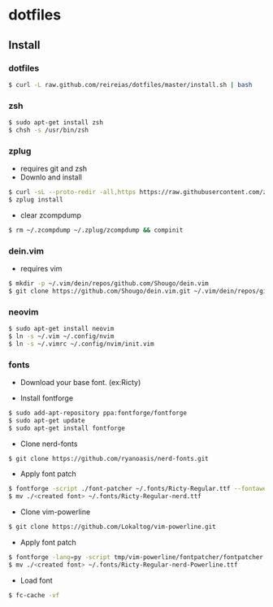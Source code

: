 # dotfiles

## Install

### dotfiles

```sh
$ curl -L raw.github.com/reireias/dotfiles/master/install.sh | bash
```

### zsh
```sh
$ sudo apt-get install zsh
$ chsh -s /usr/bin/zsh
```

### zplug
- requires git and zsh
- Downlo and install
```sh
$ curl -sL --proto-redir -all,https https://raw.githubusercontent.com/zplug/installer/master/installer.zsh | zsh
$ zplug install
```

- clear zcompdump
```sh
$ rm ~/.zcompdump ~/.zplug/zcompdump && compinit
```

### dein.vim
- requires vim
```sh
$ mkdir -p ~/.vim/dein/repos/github.com/Shougo/dein.vim
$ git clone https://github.com/Shougo/dein.vim.git ~/.vim/dein/repos/github.com/Shougo/dein.vim
```

### neovim
```sh
$ sudo apt-get install neovim
$ ln -s ~/.vim ~/.config/nvim
$ ln -s ~/.vimrc ~/.config/nvim/init.vim
```

### fonts

- Download your base font. (ex:Ricty)

- Install fontforge
```sh
$ sudo add-apt-repository ppa:fontforge/fontforge
$ sudo apt-get update
$ sudo apt-get install fontforge
```

- Clone nerd-fonts
```sh
$ git clone https://github.com/ryanoasis/nerd-fonts.git
```

- Apply font patch
```sh
$ fontforge -script ./font-patcher ~/.fonts/Ricty-Regular.ttf --fontawesome --fontlinux --octicons --pomicons --powerline --powerlineextra
$ mv ./<created font> ~/.fonts/Ricty-Regular-nerd.ttf
```

- Clone vim-powerline
```sh
$ git clone https://github.com/Lokaltog/vim-powerline.git
```

- Apply font patch
```sh
$ fontforge -lang=py -script tmp/vim-powerline/fontpatcher/fontpatcher .fonts/Ricty-Regular-nerd.ttf
$ mv ./<created font> ~/.fonts/Ricty-Regular-nerd-Powerline.ttf
```

- Load font
```sh
$ fc-cache -vf
```
